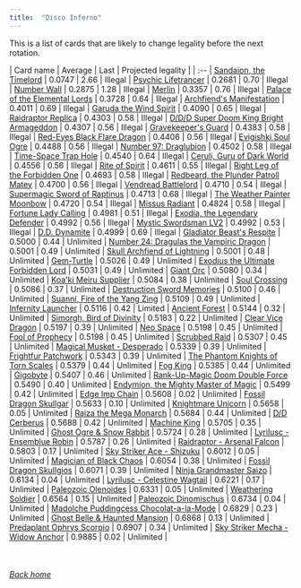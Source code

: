 ```yaml
---
title:  "Disco Inferno"
---
```


This is a list of cards that are likely to change legality before the next rotation.

| Card name | Average | Last | Projected legality |
| :-- |
[Sandaion, the Timelord](https://db.ygoprodeck.com/card/?search=Sandaion,%20the%20Timelord) | 0.0747 | 2.66 | Illegal |
[Psychic Lifetrancer](https://db.ygoprodeck.com/card/?search=Psychic%20Lifetrancer) | 0.2681 | 0.70 | Illegal |
[Number Wall](https://db.ygoprodeck.com/card/?search=Number%20Wall) | 0.2875 | 1.28 | Illegal |
[Merlin](https://db.ygoprodeck.com/card/?search=Merlin) | 0.3357 | 0.76 | Illegal |
[Palace of the Elemental Lords](https://db.ygoprodeck.com/card/?search=Palace%20of%20the%20Elemental%20Lords) | 0.3728 | 0.64 | Illegal |
[Archfiend's Manifestation](https://db.ygoprodeck.com/card/?search=Archfiend's%20Manifestation) | 0.4011 | 0.69 | Illegal |
[Garuda the Wind Spirit](https://db.ygoprodeck.com/card/?search=Garuda%20the%20Wind%20Spirit) | 0.4090 | 0.65 | Illegal |
[Raidraptor Replica](https://db.ygoprodeck.com/card/?search=Raidraptor%20Replica) | 0.4303 | 0.58 | Illegal |
[D/D/D Super Doom King Bright Armageddon](https://db.ygoprodeck.com/card/?search=D/D/D%20Super%20Doom%20King%20Bright%20Armageddon) | 0.4307 | 0.56 | Illegal |
[Gravekeeper's Guard](https://db.ygoprodeck.com/card/?search=Gravekeeper's%20Guard) | 0.4383 | 0.58 | Illegal |
[Red-Eyes Black Flare Dragon](https://db.ygoprodeck.com/card/?search=Red-Eyes%20Black%20Flare%20Dragon) | 0.4406 | 0.56 | Illegal |
[Evigishki Soul Ogre](https://db.ygoprodeck.com/card/?search=Evigishki%20Soul%20Ogre) | 0.4488 | 0.56 | Illegal |
[Number 97: Draglubion](https://db.ygoprodeck.com/card/?search=Number%2097:%20Draglubion) | 0.4502 | 0.58 | Illegal |
[Time-Space Trap Hole](https://db.ygoprodeck.com/card/?search=Time-Space%20Trap%20Hole) | 0.4540 | 0.64 | Illegal |
[Ceruli, Guru of Dark World](https://db.ygoprodeck.com/card/?search=Ceruli,%20Guru%20of%20Dark%20World) | 0.4556 | 0.56 | Illegal |
[Rite of Spirit](https://db.ygoprodeck.com/card/?search=Rite%20of%20Spirit) | 0.4611 | 0.55 | Illegal |
[Right Leg of the Forbidden One](https://db.ygoprodeck.com/card/?search=Right%20Leg%20of%20the%20Forbidden%20One) | 0.4693 | 0.58 | Illegal |
[Redbeard, the Plunder Patroll Matey](https://db.ygoprodeck.com/card/?search=Redbeard,%20the%20Plunder%20Patroll%20Matey) | 0.4700 | 0.56 | Illegal |
[Vendread Battlelord](https://db.ygoprodeck.com/card/?search=Vendread%20Battlelord) | 0.4710 | 0.54 | Illegal |
[Supermagic Sword of Raptinus](https://db.ygoprodeck.com/card/?search=Supermagic%20Sword%20of%20Raptinus) | 0.4713 | 0.68 | Illegal |
[The Weather Painter Moonbow](https://db.ygoprodeck.com/card/?search=The%20Weather%20Painter%20Moonbow) | 0.4720 | 0.54 | Illegal |
[Missus Radiant](https://db.ygoprodeck.com/card/?search=Missus%20Radiant) | 0.4824 | 0.58 | Illegal |
[Fortune Lady Calling](https://db.ygoprodeck.com/card/?search=Fortune%20Lady%20Calling) | 0.4981 | 0.51 | Illegal |
[Exodia, the Legendary Defender](https://db.ygoprodeck.com/card/?search=Exodia,%20the%20Legendary%20Defender) | 0.4992 | 0.56 | Illegal |
[Mystic Swordsman LV2](https://db.ygoprodeck.com/card/?search=Mystic%20Swordsman%20LV2) | 0.4992 | 0.53 | Illegal |
[D.D. Dynamite](https://db.ygoprodeck.com/card/?search=D.D.%20Dynamite) | 0.4999 | 0.69 | Illegal |
[Gladiator Beast's Respite](https://db.ygoprodeck.com/card/?search=Gladiator%20Beast's%20Respite) | 0.5000 | 0.44 | Unlimited |
[Number 24: Dragulas the Vampiric Dragon](https://db.ygoprodeck.com/card/?search=Number%2024:%20Dragulas%20the%20Vampiric%20Dragon) | 0.5001 | 0.49 | Unlimited |
[Skull Archfiend of Lightning](https://db.ygoprodeck.com/card/?search=Skull%20Archfiend%20of%20Lightning) | 0.5001 | 0.48 | Unlimited |
[Gem-Turtle](https://db.ygoprodeck.com/card/?search=Gem-Turtle) | 0.5026 | 0.49 | Unlimited |
[Exodius the Ultimate Forbidden Lord](https://db.ygoprodeck.com/card/?search=Exodius%20the%20Ultimate%20Forbidden%20Lord) | 0.5031 | 0.49 | Unlimited |
[Giant Orc](https://db.ygoprodeck.com/card/?search=Giant%20Orc) | 0.5080 | 0.34 | Unlimited |
[Koa'ki Meiru Supplier](https://db.ygoprodeck.com/card/?search=Koa'ki%20Meiru%20Supplier) | 0.5084 | 0.38 | Unlimited |
[Soul Crossing](https://db.ygoprodeck.com/card/?search=Soul%20Crossing) | 0.5086 | 0.37 | Unlimited |
[Destruction Sword Memories](https://db.ygoprodeck.com/card/?search=Destruction%20Sword%20Memories) | 0.5100 | 0.46 | Unlimited |
[Suanni, Fire of the Yang Zing](https://db.ygoprodeck.com/card/?search=Suanni,%20Fire%20of%20the%20Yang%20Zing) | 0.5109 | 0.49 | Unlimited |
[Infernity Launcher](https://db.ygoprodeck.com/card/?search=Infernity%20Launcher) | 0.5116 | 0.42 | Limited |
[Ancient Forest](https://db.ygoprodeck.com/card/?search=Ancient%20Forest) | 0.5144 | 0.32 | Unlimited |
[Simorgh, Bird of Divinity](https://db.ygoprodeck.com/card/?search=Simorgh,%20Bird%20of%20Divinity) | 0.5183 | 0.22 | Unlimited |
[Clear Vice Dragon](https://db.ygoprodeck.com/card/?search=Clear%20Vice%20Dragon) | 0.5197 | 0.39 | Unlimited |
[Neo Space](https://db.ygoprodeck.com/card/?search=Neo%20Space) | 0.5198 | 0.45 | Unlimited |
[Fool of Prophecy](https://db.ygoprodeck.com/card/?search=Fool%20of%20Prophecy) | 0.5198 | 0.45 | Unlimited |
[Scrubbed Raid](https://db.ygoprodeck.com/card/?search=Scrubbed%20Raid) | 0.5307 | 0.45 | Unlimited |
[Magical Musket - Desperado](https://db.ygoprodeck.com/card/?search=Magical%20Musket%20-%20Desperado) | 0.5339 | 0.39 | Unlimited |
[Frightfur Patchwork](https://db.ygoprodeck.com/card/?search=Frightfur%20Patchwork) | 0.5343 | 0.39 | Unlimited |
[The Phantom Knights of Torn Scales](https://db.ygoprodeck.com/card/?search=The%20Phantom%20Knights%20of%20Torn%20Scales) | 0.5379 | 0.44 | Unlimited |
[Fog King](https://db.ygoprodeck.com/card/?search=Fog%20King) | 0.5385 | 0.44 | Unlimited |
[Gigobyte](https://db.ygoprodeck.com/card/?search=Gigobyte) | 0.5407 | 0.46 | Unlimited |
[Rank-Up-Magic Doom Double Force](https://db.ygoprodeck.com/card/?search=Rank-Up-Magic%20Doom%20Double%20Force) | 0.5490 | 0.40 | Unlimited |
[Endymion, the Mighty Master of Magic](https://db.ygoprodeck.com/card/?search=Endymion,%20the%20Mighty%20Master%20of%20Magic) | 0.5499 | 0.42 | Unlimited |
[Edge Imp Chain](https://db.ygoprodeck.com/card/?search=Edge%20Imp%20Chain) | 0.5608 | 0.02 | Unlimited |
[Fossil Dragon Skullgar](https://db.ygoprodeck.com/card/?search=Fossil%20Dragon%20Skullgar) | 0.5633 | 0.10 | Unlimited |
[Knightmare Unicorn](https://db.ygoprodeck.com/card/?search=Knightmare%20Unicorn) | 0.5658 | 0.05 | Unlimited |
[Raiza the Mega Monarch](https://db.ygoprodeck.com/card/?search=Raiza%20the%20Mega%20Monarch) | 0.5684 | 0.44 | Unlimited |
[D/D Cerberus](https://db.ygoprodeck.com/card/?search=D/D%20Cerberus) | 0.5688 | 0.42 | Unlimited |
[Machine King](https://db.ygoprodeck.com/card/?search=Machine%20King) | 0.5705 | 0.35 | Unlimited |
[Ghost Ogre & Snow Rabbit](https://db.ygoprodeck.com/card/?search=Ghost%20Ogre%20%26%20Snow%20Rabbit) | 0.5724 | 0.28 | Unlimited |
[Lyrilusc - Ensemblue Robin](https://db.ygoprodeck.com/card/?search=Lyrilusc%20-%20Ensemblue%20Robin) | 0.5787 | 0.26 | Unlimited |
[Raidraptor - Arsenal Falcon](https://db.ygoprodeck.com/card/?search=Raidraptor%20-%20Arsenal%20Falcon) | 0.5803 | 0.17 | Unlimited |
[Sky Striker Ace - Shizuku](https://db.ygoprodeck.com/card/?search=Sky%20Striker%20Ace%20-%20Shizuku) | 0.6012 | 0.05 | Unlimited |
[Magician of Black Chaos](https://db.ygoprodeck.com/card/?search=Magician%20of%20Black%20Chaos) | 0.6054 | 0.38 | Unlimited |
[Fossil Dragon Skullgios](https://db.ygoprodeck.com/card/?search=Fossil%20Dragon%20Skullgios) | 0.6071 | 0.39 | Unlimited |
[Ninja Grandmaster Saizo](https://db.ygoprodeck.com/card/?search=Ninja%20Grandmaster%20Saizo) | 0.6134 | 0.04 | Unlimited |
[Lyrilusc - Celestine Wagtail](https://db.ygoprodeck.com/card/?search=Lyrilusc%20-%20Celestine%20Wagtail) | 0.6221 | 0.17 | Unlimited |
[Paleozoic Olenoides](https://db.ygoprodeck.com/card/?search=Paleozoic%20Olenoides) | 0.6331 | 0.05 | Unlimited |
[Weathering Soldier](https://db.ygoprodeck.com/card/?search=Weathering%20Soldier) | 0.6564 | 0.15 | Unlimited |
[Paleozoic Dinomischus](https://db.ygoprodeck.com/card/?search=Paleozoic%20Dinomischus) | 0.6734 | 0.04 | Unlimited |
[Madolche Puddingcess Chocolat-a-la-Mode](https://db.ygoprodeck.com/card/?search=Madolche%20Puddingcess%20Chocolat-a-la-Mode) | 0.6829 | 0.23 | Unlimited |
[Ghost Belle & Haunted Mansion](https://db.ygoprodeck.com/card/?search=Ghost%20Belle%20%26%20Haunted%20Mansion) | 0.6868 | 0.13 | Unlimited |
[Predaplant Ophrys Scorpio](https://db.ygoprodeck.com/card/?search=Predaplant%20Ophrys%20Scorpio) | 0.6907 | 0.34 | Unlimited |
[Sky Striker Mecha - Widow Anchor](https://db.ygoprodeck.com/card/?search=Sky%20Striker%20Mecha%20-%20Widow%20Anchor) | 0.9885 | 0.02 | Unlimited |

<br>

###### [Back home](index)